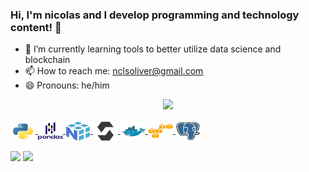 ### Hi, I'm nicolas and I develop programming and technology content! 👋

- 🌱 I’m currently learning tools to better utilize data science and blockchain
- 📫 How to reach me: nclsoliver@gmail.com
- 😄 Pronouns: he/him

<div align="center">
  <a href="https://github.com/nclsoliver">
  <img height="180em" src="https://github-readme-stats.vercel.app/api?username=nclsoliver&show_icons=true&theme=dark&include_all_commits=true&count_private=true"/>
</div>
<div style="display: inline_block"><br>
  <img align="center" alt="ncls-Python" height="30" width="40" src="https://raw.githubusercontent.com/devicons/devicon/master/icons/python/python-original.svg">
  <img align="center" alt="ncls-pd" height="30" width="40" src="https://github.com/devicons/devicon/blob/master/icons/pandas/pandas-original-wordmark.svg">
  <img align="center" alt="ncls-np" height="30" width="40" src="https://github.com/devicons/devicon/blob/master/icons/numpy/numpy-original.svg">
  <img align="center" alt="ncls-sol" height="30" width="40" src="https://raw.githubusercontent.com/devicons/devicon/master/icons/solidity/solidity-plain.svg">

  <img align="center" alt="ncls-docker" height="30" width="40" src="https://raw.githubusercontent.com/devicons/devicon/master/icons/docker/docker-original.svg">
  <img align="center" alt="ncls-AWS" height="30" width="40" src="https://raw.githubusercontent.com/devicons/devicon/master/icons/amazonwebservices/amazonwebservices-original.svg">
    <img align="center" alt="ncls-postgresql" height="30" width="40" src="https://raw.githubusercontent.com/devicons/devicon/master/icons/postgresql/postgresql-original.svg">
</div>

<div style="display: inline_block"><br>
  <a href = "mailto:nclsoliver+github@gmail.com"><img src="https://img.shields.io/badge/-Gmail-%23333?style=for-the-badge&logo=gmail&logoColor=white" target="_blank"></a>
  <a href="https://www.linkedin.com/in/deoliveiranicolas/" target="_blank"><img src="https://img.shields.io/badge/-LinkedIn-%230077B5?style=for-the-badge&logo=linkedin&logoColor=white" target="_blank"></a> 
  
</div>
